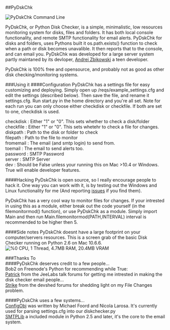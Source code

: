 ##PyDskChk

![PyDskChk Command Line](http://i.imgur.com/HTbqc.jpg)

PyDskChk, or Python Disk Checker, is a simple, minimalistic, low resources monitoring system for disks, files and folders. It has both local console functionality, and remote SMTP functionality for email alerts. PyDskChk for disks and folders, uses Pythons built it os.path.exists() function to check when a path or disk becomes unavalible. It then reports that to the console, and can email you. PyDskChk was developed for a large server system partly maintaned by its devloper, [Andrei Zbikowski](http://az.wbbmx.org/) a teen developer.
  
PyDskChk is 100% free and opensource, and probably not as good as other disk checking/monitoring systems. 

###Using it
####Configuration
PyDskChk has a settings file for easy customizing and deploying. Simply open up /reqs/example_settings.cfg and edit the settings (described below). Then save the file, and rename it settings.cfg. Run start.py in the home directory and you're all set. Note for each run you can only choose either checkdisk or checkfile. If both are set to one, checkdisk is used.
  
checkdisk : Either "1" or "0". This sets whether to check a disk/folder  
checkfile : Either "1" or "0". This sets whetehr to check a file for changes.  
diskpath : Path to the disk or folder to check  
filepath : Path to the file to monitor  
fromemail : The email (and smtp login) to send from.  
toemail : The email to send alerts too.  
password : SMTP Password  
server : SMTP Server  
dev : Should be False unless your running this on Mac >10.4 or Windows. True will enable developer features.

####Hacking
PyDskChk is open source, so I really encourage people to hack it. One way you can work with it, is by testing out the Windows and Linux functionality for me (And reporting [issues](https://github.com/b1naryth1ef/pydskchk/issues) if you find them).
  
PyDskChk has a very cool way to monitor files for changes. If your intrested in using this as a module, either break out the code yourself (in the filemonitormod() function), or use PyDskChk as a module. Simply import Main and then run Main.filemonitormod(PATH,INTERVAL) interval is recommended to be higher then 5.
  
####Side notes
PyDskChk doesnt have a large footprint on your computer/servers resources. This is a screen grab of the basic Disk Checker running on Python 2.6 on Mac 10.6.6. 
![%0 CPU, 1 Thread, 4.7MB RAM, 20.4MB VRAM](http://i.imgur.com/jYDpW.jpg) 

###Thanks To  
####PyDskChk deserves credit to a few people...  
Bob2 on Freenode's Python for recommending while True:  
[Patrick](http://talk.jeelabs.net/topic/704) from the JeeLabs talk forums for getting me intrested in making the disk checker email people...  
[Strike](http://forums.devshed.com/member.php?u=13758) from the devshed forums for shedding light on my File Changes problem.
  
####PyDskChk uses a few systems...  
[ConfigObj](http://bit.ly/eauaQx) was written by Michael Foord and Nicola Larosa. It's currently used for parsing settings.cfg into our diskchecker.py  
[SMTPLib](http://effbot.org/librarybook/smtplib.htm) a included module in Python 2.5 and later, it's the core to the email system.  

